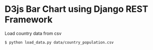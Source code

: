 # D3js Bar Chart using Django REST Framework

Load country data from csv

    $ python load_data.py data/country_population.csv
